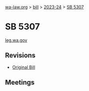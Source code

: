 [wa-law.org](/) > [bill](/bill/) > [2023-24](/bill/2023-24/) > [SB 5307](/bill/2023-24/sb/5307/)

# SB 5307
[leg.wa.gov](https://app.leg.wa.gov/billsummary?BillNumber=5307&Year=2023&Initiative=false)

## Revisions
* [Original Bill](1/)

## Meetings